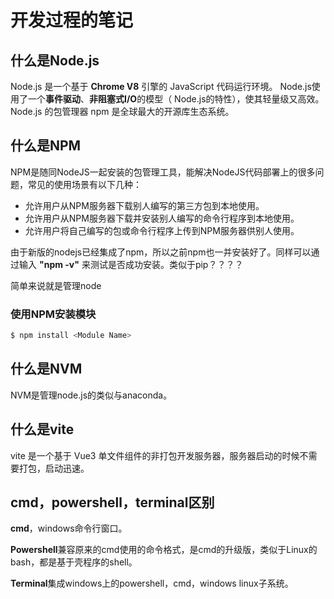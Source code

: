 # 开发过程的笔记

## 什么是Node.js

Node.js 是一个基于 **Chrome V8** 引擎的 JavaScript 代码运行环境。 Node.js使用了一个**事件驱动**、**非阻塞式I/O**的模型（ Node.js的特性），使其轻量级又高效。 Node.js 的包管理器 npm 是全球最大的开源库生态系统。

## 什么是NPM

NPM是随同NodeJS一起安装的包管理工具，能解决NodeJS代码部署上的很多问题，常见的使用场景有以下几种：

- 允许用户从NPM服务器下载别人编写的第三方包到本地使用。
- 允许用户从NPM服务器下载并安装别人编写的命令行程序到本地使用。
- 允许用户将自己编写的包或命令行程序上传到NPM服务器供别人使用。

由于新版的nodejs已经集成了npm，所以之前npm也一并安装好了。同样可以通过输入 **"npm -v"** 来测试是否成功安装。类似于pip？？？？

简单来说就是管理node

### 使用NPM安装模块

```sh
$ npm install <Module Name>
```

## 什么是NVM

NVM是管理node.js的类似与anaconda。

## 什么是vite

vite 是一个基于 Vue3 单文件组件的非打包开发服务器，服务器启动的时候不需要打包，启动迅速。

## cmd，powershell，terminal区别

**cmd**，windows命令行窗口。

**Powershell**兼容原来的cmd使用的命令格式，是cmd的升级版，类似于Linux的bash，都是基于壳程序的shell。

**Terminal**集成windows上的powershell，cmd，windows linux子系统。
